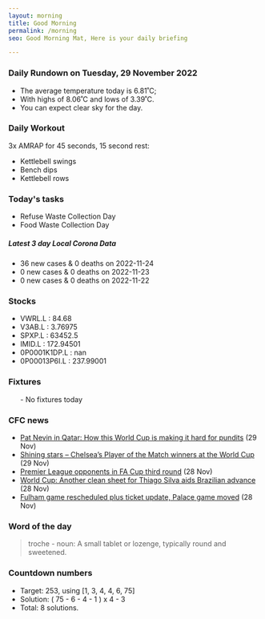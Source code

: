 ```yaml
---
layout: morning
title: Good Morning
permalink: /morning
seo: Good Morning Mat, Here is your daily briefing

---
```


<!-- weather_marker starts -->
### Daily Rundown on Tuesday, 29 November 2022

- The average temperature today is 6.81˚C;
- With highs of 8.06˚C and lows of 3.39˚C.
- You can expect clear sky for the day.

<!-- weather_marker ends -->

### Daily Workout
<!-- workout_marker starts -->
3x AMRAP for 45 seconds, 15 second rest:

- Kettlebell swings
- Bench dips
- Kettlebell rows

<!-- workout_marker ends -->

### Today's tasks
<!-- task_marker starts -->
- Refuse Waste Collection Day
- Food Waste Collection Day

<!-- task_marker ends -->

<!-- c19_marker starts -->
##### Latest 3 day Local Corona Data

- 36 new cases & 0 deaths on 2022-11-24
- 0 new cases & 0 deaths on 2022-11-23
- 0 new cases & 0 deaths on 2022-11-22

<!-- c19_marker ends -->

### Stocks

<!-- stocks_marker starts -->

- VWRL.L : 84.68
- V3AB.L : 3.76975
- SPXP.L : 63452.5
- IMID.L : 172.94501
- 0P0001K1DP.L : nan
- 0P00013P6I.L : 237.99001

<!-- stocks_marker ends -->

### Fixtures

<!-- sports_marker starts -->

<ul>
- No fixtures today</ul>

<!-- sports_marker ends -->

### CFC news

<!-- cfc_marker starts -->
- [Pat Nevin in Qatar: How this World Cup is making it hard for pundits](https://chelseafc.com/en/news/article/pat-nevin-in-qatar-how-this-world-cup-is-making-it-hard-for-pundits) (29 Nov)
- [Shining stars – Chelsea’s Player of the Match winners at the World Cup](https://chelseafc.com/en/news/article/shining-stars-chelseas-player-of-the-match-winners-at-the-world-cup) (29 Nov)
- [Premier League opponents in FA Cup third round](https://chelseafc.com/en/news/article/premier-league-opponents-in-fa-cup-third-round) (28 Nov)
- [World Cup: Another clean sheet for Thiago Silva aids Brazilian advance](https://chelseafc.com/en/news/article/world-cup-another-clean-sheet-for-thiago-silva-aids-brazilian-advance) (28 Nov)
- [Fulham game rescheduled plus ticket update, Palace game moved](https://chelseafc.com/en/news/article/fulham-game-rescheduled-palace-game-moved) (28 Nov)

<!-- cfc_marker ends -->

### Word of the day
<!-- word_marker starts -->

 > troche - noun: A small tablet or lozenge, typically round and sweetened.

<!-- word_marker ends -->

### Countdown numbers
<!-- game_marker starts -->

- Target: 253, using [1, 3, 4, 4, 6, 75]
- Solution: ( 75 - 6 - 4 - 1 ) x 4 - 3
- Total: 8 solutions.

<!-- game_marker ends -->